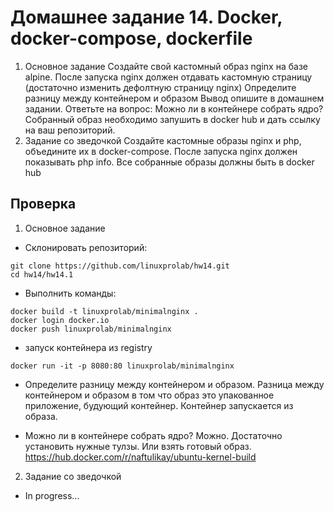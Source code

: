 # Домашнее задание 14. Docker, docker-compose, dockerfile 

1. Основное задание
Создайте свой кастомный образ nginx на базе alpine. После запуска nginx должен
отдавать кастомную страницу (достаточно изменить дефолтную страницу nginx)
Определите разницу между контейнером и образом
Вывод опишите в домашнем задании.
Ответьте на вопрос: Можно ли в контейнере собрать ядро?
Собранный образ необходимо запушить в docker hub и дать ссылку на ваш
репозиторий.
2. Задание со зведочкой 
Создайте кастомные образы nginx и php, объедините их в docker-compose.
После запуска nginx должен показывать php info.
Все собранные образы должны быть в docker hub
## Проверка
1. Основное задание
- Склонировать репозиторий:
```
git clone https://github.com/linuxprolab/hw14.git
cd hw14/hw14.1
```
- Выполнить команды:
```
docker build -t linuxprolab/minimalnginx .
docker login docker.io
docker push linuxprolab/minimalnginx
```
- запуск контейнера из registry
```
docker run -it -p 8080:80 linuxprolab/minimalnginx
```
- Определите разницу между контейнером и образом.
Разница между контейнером и образом в том что образ это упакованное приложение, будующий контейнер. Контейнер запускается из образа.

- Можно ли в контейнере собрать ядро?
Можно. Достаточно установить нужные тулзы. Или взять готовый образ.
https://hub.docker.com/r/naftulikay/ubuntu-kernel-build

2. Задание со зведочкой 
- In progress...
